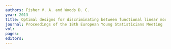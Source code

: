 ```yaml
---
authors: Fisher V. A. and Woods D. C. 
year: 2013 
title: Optimal designs for discriminating between functional linear models 
journal: Proceedings of the 18th European Young Statisticians Meeting 
vol: 
pages: 
editors: 
---
```

